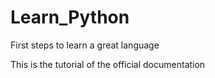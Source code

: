 # Learn_Python
First steps to learn a great language

This is the tutorial of the official documentation


